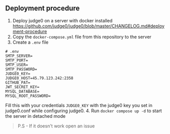 ## Deployment procedure

1. Deploy judge0 on a server with docker installed
  https://github.com/judge0/judge0/blob/master/CHANGELOG.md#deployment-procedure
2. Copy the `docker-compose.yml` file from this repository to the server
3. Create a `.env` file

```shell
# .env
SMTP_SERVER=
SMTP_PORT=
SMTP_USER=
SMTP_PASSWORD=
JUDGE0_KEY=
JUDGE0_HOST=45.79.123.242:2358
GITHUB_PAT=
JWT_SECRET_KEY=
MYSQL_DATABASE=
MYSQL_ROOT_PASSWORD=
```

Fill this with your credentials `JUDGE0_KEY` with the judge0 key you set in judge0.conf while 
configuring judge0.
4. Run `docker compose up -d` to start the server in detached mode

> P.S - If it doesn't work open an issue